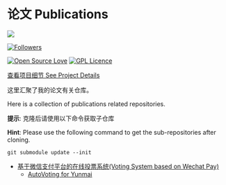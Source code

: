 # 论文 Publications

![](https://hollowman6.github.io/img/mark.png)


[![Followers](https://img.shields.io/github/followers/HollowMan6?style=social)](https://github.com/HollowMan6?tab=followers)

[![Open Source Love](https://img.shields.io/badge/-%E2%9D%A4%20Open%20Source-Green?style=flat-square&logo=Github&logoColor=white&link=https://hollowman6.github.io/fund.html)](https://hollowman6.github.io/fund.html)
[![GPL Licence](https://img.shields.io/badge/license-GPL-blue)](https://opensource.org/licenses/GPL-3.0/)

[查看项目细节 See Project Details](https://github.com/users/HollowMan6/projects/4)

这里汇聚了我的论文有关仓库。

Here is a collection of publications related repositories.

**提示**: 克隆后请使用以下命令获取子仓库

**Hint**: Please use the following command to get the sub-repositories after cloning.

`git submodule update --init`

* [基于微信支付平台的在线投票系统(Voting System based on Wechat Pay)](https://hollowman6.github.io/Publications/?id=0)
  * [AutoVoting for Yunmai](https://github.com/HollowMan6/AutoVoting-for-Yunmai)

